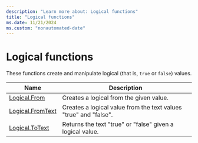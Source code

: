 ```yaml
---
description: "Learn more about: Logical functions"
title: "Logical functions"
ms.date: 11/21/2024
ms.custom: "nonautomated-date"
---
```

# Logical functions

These functions create and manipulate logical (that is, `true` or `false`) values.

|Name|Description|
|------------|---------------|
|[Logical.From](logical-from.md)|Creates a logical from the given value.|
|[Logical.FromText](logical-fromtext.md)|Creates a logical value from the text values "true" and "false".|
|[Logical.ToText](logical-totext.md)|Returns the text "true" or "false" given a logical value.|
